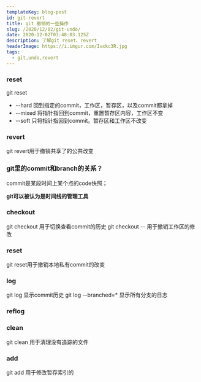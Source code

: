 ```yaml
---
templateKey: blog-post
id: git-revert
title: git 撤销的一些操作
slug: /2020/12/02/git-undo/
date: 2020-12-02T03:48:03.125Z
description: 了解git reset、revert
headerImage: https://i.imgur.com/Ivxkc3R.jpg
tags:
  - git,undo,revert
---
```


### reset

git reset 
- --hard 回到指定的commit，工作区，暂存区，以及commit都拿掉
- --mixed 将指针指回到commit，重置暂存区内容，工作区不变
- --soft 只将指针指回到commit。暂存区和工作区不改变


### revert

git revert用于撤销共享了的公共改变




### git里的commit和branch的关系？
commit是某段时间上某个点的code快照；

**git可以被认为是时间线的管理工具**


### checkout

git checkout 用于切换查看commit的历史
git checkout -- 用于撤销工作区的修改

### reset
git reset用于撤销本地私有commit的改变


### log
git log 显示commit历史
git log --branched=* 显示所有分支的日志

### reflog
<!-- git reflog 显示丢失的commit的历史 -->

### clean
git clean 用于清理没有追踪的文件

### add
git add 用于修改暂存索引的

